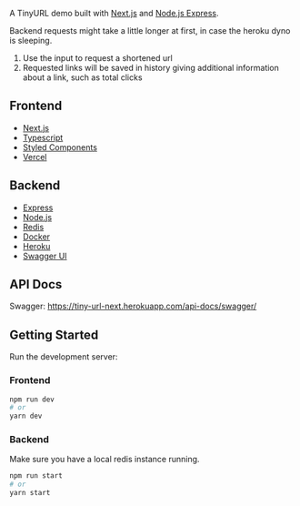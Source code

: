 A TinyURL demo built with [Next.js](https://nextjs.org/) and [Node.js Express](https://expressjs.com/de/).

Backend requests might take a little longer at first, in case the heroku dyno is sleeping.

1. Use the input to request a shortened url
2. Requested links will be saved in history giving additional information about a link, such as total clicks

## Frontend
- [Next.js](https://nextjs.org/)
- [Typescript](https://www.typescriptlang.org/)
- [Styled Components](https://styled-components.com/)
- [Vercel](https://vercel.com/)

## Backend
- [Express](https://expressjs.com/de/)
- [Node.js](https://nodejs.org/en/)
- [Redis](https://redis.io/)
- [Docker](https://www.docker.com/)
- [Heroku](https://www.heroku.com/)
- [Swagger UI](https://swagger.io/tools/swagger-ui/)

## API Docs
Swagger: https://tiny-url-next.herokuapp.com/api-docs/swagger/

## Getting Started
Run the development server:

### Frontend
```bash
npm run dev
# or
yarn dev
```

### Backend
Make sure you have a local redis instance running.

```bash
npm run start
# or
yarn start
```
